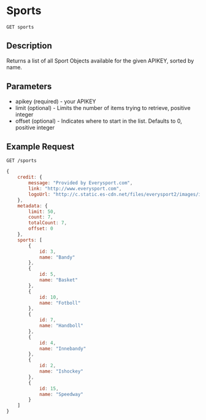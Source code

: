 # Sports

    GET sports

## Description
Returns a list of all Sport Objects available for the given APIKEY, sorted by name.

## Parameters
* apikey (required) - your APIKEY
* limit (optional) - Limits the number of items trying to retrieve, positive integer
* offset (optional) - Indicates where to start in the list. Defaults to 0, positive integer 

## Example Request
```
GET /sports
```

```javascript	
{
    credit: {
        message: "Provided by Everysport.com",
        link: "http://www.everysport.com",
        logoUrl: "http://c.static.es-cdn.net/files/everysport2/images/icons/event/small/everysport.png"
    },
    metadata: {
        limit: 50,
        count: 7,
        totalCount: 7,
        offset: 0
    },
    sports: [
        {
            id: 3,
            name: "Bandy"
        },
        {
            id: 5,
            name: "Basket"
        },
        {
            id: 10,
            name: "Fotboll"
        },
        {
            id: 7,
            name: "Handboll"
        },
        {
            id: 4,
            name: "Innebandy"
        },
        {
            id: 2,
            name: "Ishockey"
        },
        {
            id: 15,
            name: "Speedway"
        }
    ]
}
